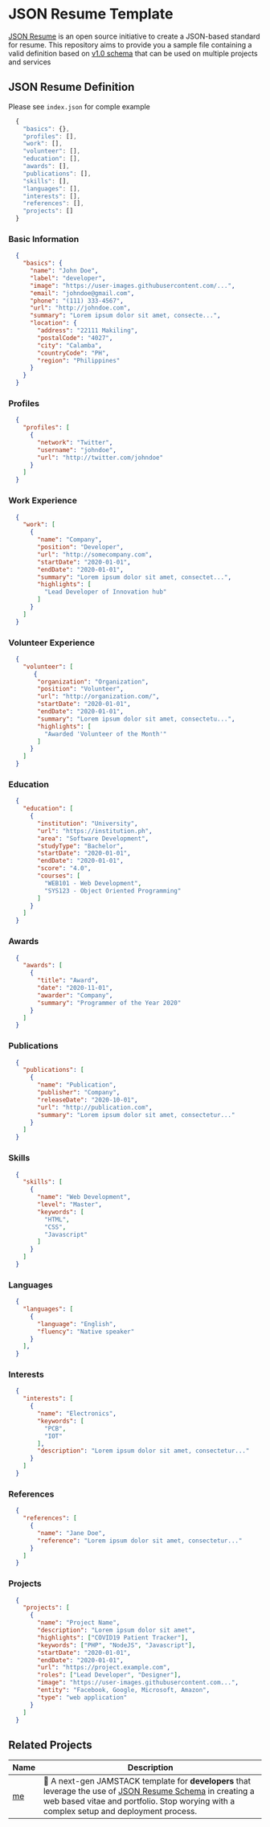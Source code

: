 # JSON Resume Template
[JSON Resume](https://jsonresume.org/) is an open source initiative to create a JSON-based standard for resume. This repository aims to provide you a sample file containing a valid definition based on [v1.0 schema](https://github.com/jsonresume/resume-schema/blob/v1.0.0/schema.json) that can be used on multiple projects and services

## JSON Resume Definition
Please see  `index.json` for comple example
```javascript
  {
    "basics": {},
    "profiles": [],
    "work": [],
    "volunteer": [],
    "education": [],
    "awards": [],
    "publications": [],
    "skills": [],
    "languages": [],
    "interests": [],
    "references": [],
    "projects": []
  }

```

### Basic Information

```json
  {
    "basics": {
      "name": "John Doe",
      "label": "developer",
      "image": "https://user-images.githubusercontent.com/...",
      "email": "johndoe@gmail.com",
      "phone": "(111) 333-4567",
      "url": "http://johndoe.com",
      "summary": "Lorem ipsum dolor sit amet, consecte...",
      "location": {
        "address": "22111 Makiling",
        "postalCode": "4027",
        "city": "Calamba",
        "countryCode": "PH",
        "region": "Philippines"
      }
    }
  }
```

### Profiles

```json
  {
    "profiles": [
      {
        "network": "Twitter",
        "username": "johndoe",
        "url": "http://twitter.com/johndoe"
      }
    ]
  }

```

### Work Experience

```json
  {
    "work": [
      {
        "name": "Company",
        "position": "Developer",
        "url": "http://somecompany.com",
        "startDate": "2020-01-01",
        "endDate": "2020-01-01",
        "summary": "Lorem ipsum dolor sit amet, consectet...",
        "highlights": [
          "Lead Developer of Innovation hub"
        ]
      }
    ]
  }
```

### Volunteer Experience

```json
  {
    "volunteer": [
       {
        "organization": "Organization",
        "position": "Volunteer",
        "url": "http://organization.com/",
        "startDate": "2020-01-01",
        "endDate": "2020-01-01",
        "summary": "Lorem ipsum dolor sit amet, consectetu...",
        "highlights": [
          "Awarded 'Volunteer of the Month'"
        ]
      }
    ]
  }
```

### Education

```json
  {
    "education": [
      {
        "institution": "University",
        "url": "https://institution.ph",
        "area": "Software Development",
        "studyType": "Bachelor",
        "startDate": "2020-01-01",
        "endDate": "2020-01-01",
        "score": "4.0",
        "courses": [
          "WEB101 - Web Development",
          "SYS123 - Object Oriented Programming"
        ]
      }
    ]
  }
```

### Awards

```json
  {
    "awards": [
      {
        "title": "Award",
        "date": "2020-11-01",
        "awarder": "Company",
        "summary": "Programmer of the Year 2020"
      }
    ]
  }
```

### Publications

```json
  {
    "publications": [
      {
        "name": "Publication",
        "publisher": "Company",
        "releaseDate": "2020-10-01",
        "url": "http://publication.com",
        "summary": "Lorem ipsum dolor sit amet, consectetur..."
      }
    ]
  }
```


### Skills

```json
  {
    "skills": [
      {
        "name": "Web Development",
        "level": "Master",
        "keywords": [
          "HTML",
          "CSS",
          "Javascript"
        ]
      }
    ]
  }
```

### Languages

```json
  {
    "languages": [
      {
        "language": "English",
        "fluency": "Native speaker"
      }
    ],
  }
```


### Interests

```json
  {
    "interests": [
      {
        "name": "Electronics",
        "keywords": [
          "PCB",
          "IOT"
        ],
        "description": "Lorem ipsum dolor sit amet, consectetur..."
      }
    ]
  }
```

### References

```json
  {
    "references": [
      {
        "name": "Jane Doe",
        "reference": "Lorem ipsum dolor sit amet, consectetur..."
      }
    ]
  }
```

### Projects

```json
  {
    "projects": [
      {
        "name": "Project Name",
        "description": "Lorem ipsum dolor sit amet",
        "highlights": ["COVID19 Patient Tracker"],
        "keywords": ["PHP", "NodeJS", "Javascript"],
        "startDate": "2020-01-01",
        "endDate": "2020-01-01",
        "url": "https://project.example.com",
        "roles": ["Lead Developer", "Designer"],
        "image": "https://user-images.githubusercontent.com...",
        "entity": "Facebook, Google, Microsoft, Amazon",
        "type": "web application"
      }
    ]
  }
```

## Related Projects
| Name | Description |
|---|---|
| [me](https://github.com/jkga/me) | :rocket: A next-gen JAMSTACK template for **developers** that leverage the use of [JSON Resume Schema](https://jsonresume.org/schema) in creating a web based vitae and portfolio. Stop worying with a complex setup and deployment process.